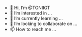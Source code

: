 - 👋 Hi, I’m @TONIIGT
- 👀 I’m interested in ...
- 🌱 I’m currently learning ...
- 💞️ I’m looking to collaborate on ...
- 📫 How to reach me ...

<!---
TONIIGT/TONIIGT is a ✨ special ✨ repository because its `README.md` (this file) appears on your GitHub profile.
You can click the Preview link to take a look at your changes.
--->
